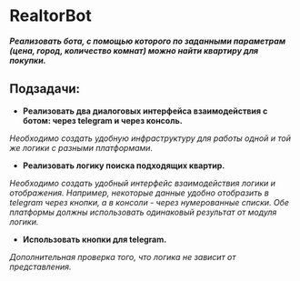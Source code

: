 # RealtorBot
***Реализовать бота, с помощью которого по заданными параметрам (цена, город, количество комнат) можно найти квартиру для покупки.***

## Подзадачи:
+ **Реализовать два диалоговых интерфейса взаимодействия с ботом: через telegram и через консоль.**


*Необходимо создать удобную инфраструктуру для работы одной и той же логики с разными платформами.*

+  **Реализовать логику поиска подходящих квартир.**


*Необходимо создать удобный интерфейс взаимодействия логики и отображения. Например, некоторые данные удобно отобразить в telegram через кнопки, а в консоли - через нумерованные списки. Обе платформы должны использовать одинаковый результат от модуля логики.*

+  **Использовать кнопки для telegram.**


*Дополнительная проверка того, что логика не зависит от представления.*